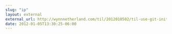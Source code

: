```yaml
---
slug: "ip"
layout: external
external_url: http://wynnnetherland.com/til/2012010502/til-use-git-init-to-reapply-templates-to-an-existing-repo
date: 2012-01-05T13:30:25-06:00
---
```

